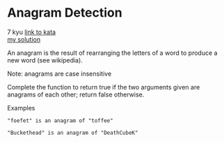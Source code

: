 # Anagram Detection
7 kyu
[link to kata](https://www.codewars.com/kata/529eef7a9194e0cbc1000255/train/javascript)
<br>
[my solution](./kata.js)

An anagram is the result of rearranging the letters of a word to produce a new word (see wikipedia).

Note: anagrams are case insensitive

Complete the function to return true if the two arguments given are anagrams of each other; return false otherwise.

Examples
```
"foefet" is an anagram of "toffee"

"Buckethead" is an anagram of "DeathCubeK"
```